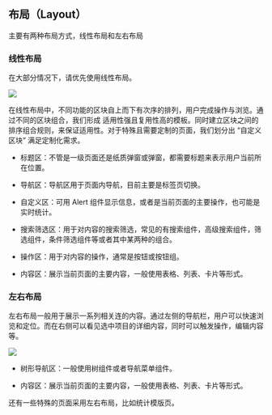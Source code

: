 ## 布局（Layout）

主要有两种布局方式，线性布局和左右布局

### 线性布局

在大部分情况下，请优先使用线性布局。

![](http://oizi4nn30.bkt.clouddn.com//20170904173225_84Qptb_layout-fullscreen.jpeg)

在线性布局中，不同功能的区块自上而下有次序的排列，用户完成操作与浏览。通过不同的区块组合，我们形成 适用性强且复用性高的模板。同时建立区块之间的 排序组合规则，来保证适用性。对于特殊且需要定制的页面，我们划分出 “自定义区块” 满足定制化需求。

- 标题区：不管是一级页面还是纸质弹窗或弹窗，都需要标题来表示用户当前所在位置。

- 导航区：导航区用于页面内导航，目前主要是标签页切换。

- 自定义区：可用 Alert 组件显示信息，或者是当前页面的主要操作，也可能是实时统计。 

- 搜索筛选区：用于对内容的搜索筛选，常见的有搜索组件，高级搜索组件，筛选组件，条件筛选组件等或者其中某两种的组合。

- 操作区：用于对内容的操作，通常是按钮或按钮组。

- 内容区：展示当前页面的主要内容，一般使用表格、列表、卡片等形式。

### 左右布局

左右布局一般用于展示一系列相关连的内容。通过左侧的导航栏，用户可以快速浏览和定位。而在右侧可以看见选中项目的详细内容，同时可以触发操作，编辑内容等。

![](http://oizi4nn30.bkt.clouddn.com//20170905093606_qbVMD0_layout-splitsceen.jpeg)

- 树形导航区：一般使用树组件或者导航菜单组件。

- 内容区：展示当前页面的主要内容，一般使用表格、列表、卡片等形式。

还有一些特殊的页面采用左右布局，比如统计模版页。
